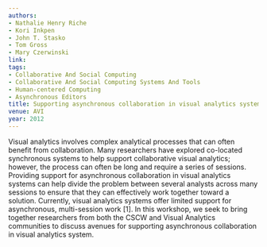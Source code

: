 ```yaml
---
authors:
- Nathalie Henry Riche
- Kori Inkpen
- John T. Stasko
- Tom Gross
- Mary Czerwinski
link:
tags:
- Collaborative And Social Computing
- Collaborative And Social Computing Systems And Tools
- Human-centered Computing
- Asynchronous Editors
title: Supporting asynchronous collaboration in visual analytics systems.
venue: AVI
year: 2012
---
```

Visual analytics involves complex analytical processes that can often benefit from collaboration. Many researchers have explored co-located synchronous systems to help support collaborative visual analytics; however, the process can often be long and require a series of sessions. Providing support for asynchronous collaboration in visual analytics systems can help divide the problem between several analysts across many sessions to ensure that they can effectively work together toward a solution. Currently, visual analytics systems offer limited support for asynchronous, multi-session work [1]. In this workshop, we seek to bring together researchers from both the CSCW and Visual Analytics communities to discuss avenues for supporting asynchronous collaboration in visual analytics system.